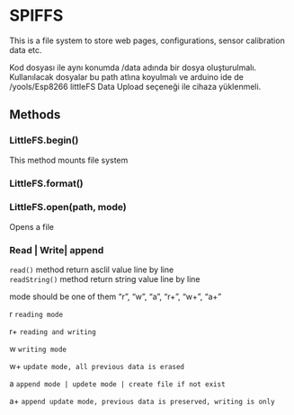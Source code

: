 

# SPIFFS

This is a file system to store web pages, configurations, sensor calibration data etc.

Kod dosyası ile aynı konumda /data adında bir dosya oluşturulmalı. Kullanılacak dosyalar bu path atlına koyulmalı ve arduino ide de /yools/Esp8266 littleFS Data Upload seçeneği ile cihaza yüklenmeli. 

## Methods 

### LittleFS.begin()

This method mounts file system

### LittleFS.format()

### LittleFS.open(path, mode)

Opens a file

### Read | Write| append

```read()``` method return asclil value line by line  
```readString()``` method return string value line by line  

mode should be one of them “r”, “w”, “a”, “r+”, “w+”, “a+”

r ```reading mode```

r+   ```reading and writing```

w ```writing mode```

w+ ```update mode, all previous data is erased```

a ```append mode | updete mode | create file if not exist``` 

a+ ```append update mode, previous data is preserved, writing is only ```